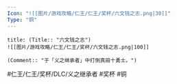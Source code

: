 ```yaml
---
Icon: "![[图片/游戏攻略/仁王/仁王/奖杯/六文钱之志.png|30]]"
Type: "铜"
---
```

```ad-common-bronze-trophy
title: (Title:: "六文钱之志")
![[图片/游戏攻略/仁王/仁王/奖杯/六文钱之志.png|100]]

(Comment:: "于「义之继承者」中打倒真田十勇士。")
```

#仁王/仁王/奖杯/DLC/义之继承者 #奖杯 #铜
